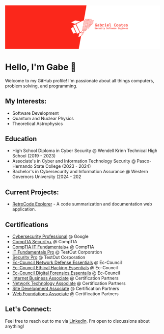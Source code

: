 ![Gabriel Coates](GabrielCoatesBanner2.png)
# Hello, I'm Gabe 👋
Welcome to my GitHub profile! I'm passionate about all things computers, problem solving, and programming.

## My Interests:
- Software Development
- Quantum and Nuclear Physics
- Theoretical Astrophysics

## Education
- High School Diploma in Cyber Security @ Wendell Krinn Technical High School (2019 - 2023)
- Associate's in Cyber and Information Technology Security @ Pasco-Hernando State College (2023 - 2024)
- Bachelor's in Cybersecurity and Information Assurance @ Western Governors University (2024 - 202

## Current Projects:
- [RetroCode Explorer](https://www.gabecoatess.com/retrocode-explorer/) - A code summarization and documentation web application.

## Certifications
- [Cybersecurity Professional](https://www.coursera.org/professional-certificates/google-cybersecurity) @ Google
- [CompTIA Security+](https://www.comptia.org/certifications/security) @ CompTIA
- [CompTIA IT Fundamentals+](https://www.comptia.org/certifications/it-fundamentals) @ CompTIA
- [IT Fundamentals Pro](https://w3.testout.com/pro-certifications/it-fundamentals-pro) @ TestOut Corporation
- [Security Pro](https://w3.testout.com/pro-certifications/security-pro) @ TestOut Corporation
- [Ec-Council Network Defense Essentials](https://cert.eccouncil.org/network-defense-essentials.html) @ Ec-Council
- [Ec-Council Ethical Hacking Essentials](https://cert.eccouncil.org/ethical-hacking-essentials.html) @ Ec-Council
- [Ec-Council Digital Forensics Essentails](https://cert.eccouncil.org/digital-forensics-essentials.html) @ Ec-Council
- [Internet Business Associate](https://www.ciwcertified.com/ciw-certifications/web-foundations-series/internet-business-associate/course-description) @ Certification Partners
- [Network Technology Associate](https://www.ciwcertified.com/ciw-certifications/web-foundations-series/network-technology-associate/course-description) @ Certification Partners
- [Site Development Associate](https://www.ciwcertified.com/ciw-certifications/web-foundations-series/site-development-associate/course-description) @ Certification Partners
- [Web Foundations Associate](https://www.ciwcertified.com/ciw-certifications/web-foundations-series/web-foundations-associate/course-description) @ Certification Partners

## Let's Connect:
Feel free to reach out to me via [LinkedIn](https://www.linkedin.com/in/gabecoates/). I'm open to discussions about anything!

